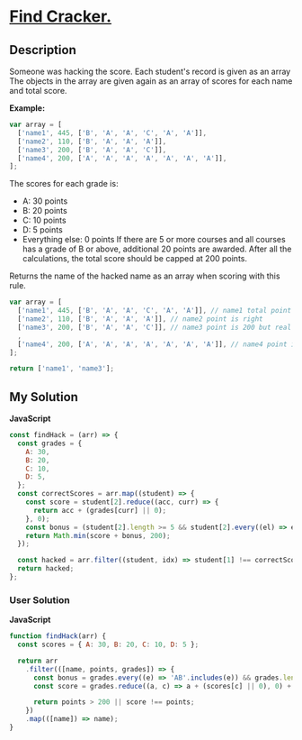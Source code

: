 # [Find Cracker.](https://www.codewars.com/kata/59f70440bee845599c000085)

## Description

Someone was hacking the score. Each student's record is given as an array The objects in the array are given again as an array of scores for each name and total score.

**Example:**

```js
var array = [
  ['name1', 445, ['B', 'A', 'A', 'C', 'A', 'A']],
  ['name2', 110, ['B', 'A', 'A', 'A']],
  ['name3', 200, ['B', 'A', 'A', 'C']],
  ['name4', 200, ['A', 'A', 'A', 'A', 'A', 'A', 'A']],
];
```

The scores for each grade is:

- A: 30 points
- B: 20 points
- C: 10 points
- D: 5 points
- Everything else: 0 points
  If there are 5 or more courses and all courses has a grade of B or above, additional 20 points are awarded. After all the calculations, the total score should be capped at 200 points.

Returns the name of the hacked name as an array when scoring with this rule.

```js
var array = [
  ['name1', 445, ['B', 'A', 'A', 'C', 'A', 'A']], // name1 total point is over 200 => hacked
  ['name2', 110, ['B', 'A', 'A', 'A']], // name2 point is right
  ['name3', 200, ['B', 'A', 'A', 'C']], // name3 point is 200 but real point is 90 => hacked
  ,
  ['name4', 200, ['A', 'A', 'A', 'A', 'A', 'A', 'A']], // name4 point is right
];

return ['name1', 'name3'];
```

## My Solution

**JavaScript**

```js
const findHack = (arr) => {
  const grades = {
    A: 30,
    B: 20,
    C: 10,
    D: 5,
  };
  const correctScores = arr.map((student) => {
    const score = student[2].reduce((acc, curr) => {
      return acc + (grades[curr] || 0);
    }, 0);
    const bonus = (student[2].length >= 5 && student[2].every((el) => el === 'A' || el === 'B')) * 20;
    return Math.min(score + bonus, 200);
  });

  const hacked = arr.filter((student, idx) => student[1] !== correctScores[idx]).map((student) => student[0]);
  return hacked;
};
```

### User Solution

**JavaScript**

```js
function findHack(arr) {
  const scores = { A: 30, B: 20, C: 10, D: 5 };

  return arr
    .filter(([name, points, grades]) => {
      const bonus = grades.every((e) => 'AB'.includes(e)) && grades.length > 4 ? 20 : 0;
      const score = grades.reduce((a, c) => a + (scores[c] || 0), 0) + bonus;

      return points > 200 || score !== points;
    })
    .map(([name]) => name);
}
```
